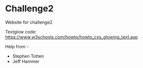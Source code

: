 # Challenge2
Website for challenge2

Textglow code: https://www.w3schools.com/howto/howto_css_glowing_text.asp

Help from -
- Stephen Totten
- Jeff Hammer